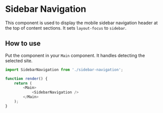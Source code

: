# Sidebar Navigation

This component is used to display the mobile sidebar navigation header at the top of content sections. It sets `layout-focus` to `sidebar`.

## How to use

Put the component in your `Main` component. It handles detecting the selected site.

```js
import SidebarNavigation from './sidebar-navigation';

function render() {
	return (
		<Main>
			<SidebarNavigation />
		</Main>
	);
}
```

